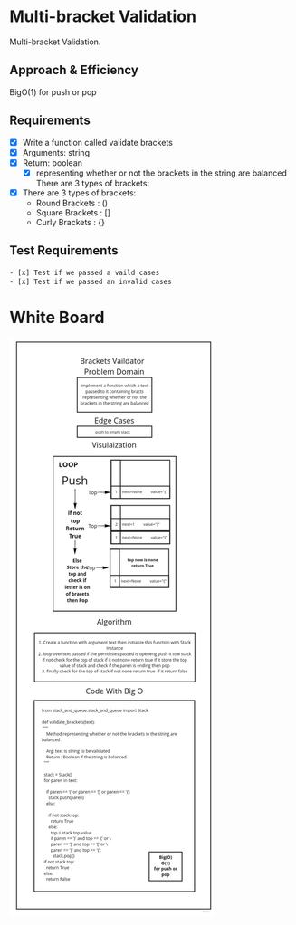 # Multi-bracket Validation

Multi-bracket Validation.

## Approach & Efficiency

BigO(1) for push or pop

## Requirements

* [x]    Write a function called validate brackets
* [x] Arguments: string
* [x] Return: boolean
    - [x] representing whether or not the brackets in the string are balanced
    There are 3 types of brackets:

* [x] There are 3 types of brackets:
    - Round Brackets : ()
    - Square Brackets : []
    - Curly Brackets : {}

## Test Requirements

    - [x] Test if we passed a vaild cases
    - [x] Test if we passed an invalid cases
# White Board

![brackets](stack_queue_brackets.jpg)

